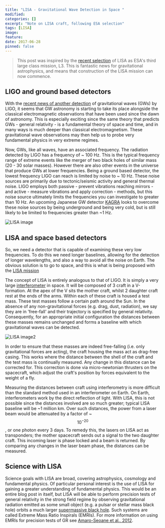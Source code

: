 ```yaml
---
title: "LISA - Gravitational Wave Detection in Space "
modified:
categories: []
excerpt: "Note on LISA craft, following ESA selection"
tags: [LISA]
image:
feature:
date: 2017-06-28
pinned: false
---
```



>This post was inspired by the [recent selection](https://www.elisascience.org/news/top-news/gravitational-wave-mission-selected) of LISA as ESA's third large class mission, L3. This is fantastic news for gravitational astrophysics, and means that construction of the LISA mission can now commence.


## LIGO and ground based detectors

With the [recent news of another detection](http://earthsky.org/space/astronomers-detect-gravitational-waves) of gravitational waves (GWs) by LIGO, it seems that GW astronomy is starting to take its place alongside the classical electromagnetic observations that have been used since the dawn of astronomy. This is especially exciting since the same theory that predicts GWs - general relativity - is a fundamental theory of space and time, and in many ways is much deeper than classical electromagnetism. These gravitational wave observations may then help us to probe very fundamental physics in very extreme regimes.


Now, GWs, like all waves, have an associated frequency. The radiation detected by LIGO has a frequency of ~ 100 Hz. This is the typical frequency range of extreme events like the merger of two black holes of similar mass (20 - 30 solar masses). However there are also other events in the universe that produce GWs at lower frequencies. Being a ground based detector, the lowest frequency LIGO can reach is limited by noise to ~ 10 Hz. These noise sources are primarily due to tectonic/seismic activity and general thermal noise. LIGO employs both passive - prevent vibrations reaching mirrors - and active - measure vibrations and apply correction - methods, but this noise source ultimately limits the frequencies you can investigate to greater than 10 Hz. An upcoming Japanese GW detector [KAGRA](https://en.wikipedia.org/wiki/KAGRA) looks to overcome these noise sources by being underground and being very cold, but is still likely to be limited to frequencies greater than ~1 Hz.

![LISA image](http://cdn.media.astronomy.com/~/media/images/bonus/gravity/redshiftSpectrum.jpg?mw=2000)

## LISA and space based detectors

So, we need a detector that is capable of examining these very low frequencies. To do this we need longer baselines, allowing for the detection of longer wavelengths, and also a way to avoid all the noise on Earth. The obvious solution is to go to space, and this is what is being proposed with the [LISA mission](https://www.elisascience.org/)

The concept of LISA is entirely analogous to that of LIGO. It is simply a very large [interferometer](https://www.ligo.caltech.edu/page/what-is-interferometer) in space. It will be composed of 3 craft in a V-formation. At the apex of the V sits the mother craft, whilst 2 daughter craft rest at the ends of the arms. Within each of these craft is housed a test mass. These test masses follow a certain path around the Sun. In the absence of any non-gravitational forces (e.g. drag, dust, radiation), we say they are in 'free-fall' and their trajectory is specified by general relativity. Consequently, for an appropriate initial configuration the distances between these masses remains unchanged and forms a baseline with which gravitational waves can be detected.

![LISA image2](https://www.elisascience.org/files/imagecache/fullview/images/eLISA__2.jpg)


In order to ensure that these masses are indeed free-falling (i.e. only gravitational forces are acting), the craft housing the mass act as drag-free casing. This works where the distance between the shell of the craft and the test mass is continually measured. Any change in this distance can be corrected for. This correction is done via micro-newtonian thrusters on the spacecraft, which adjust the craft's position by forces equivalent to the weight of a fly.

Measuring the distances between craft using interferometry is more difficult than the standard method used in an interferometer on Earth. On Earth, interferometers work by the direct reflection of light. With LISA, this is not possible since the distances involved are so much greater; typical LISA baseline will be ~1 million km. Over such distances, the power from a laser beam would be attenuated by a factor of ~$$10^{-20}$$, or one photon every 3 days. To remedy this, the lasers on LISA act as transponders; the mother spacecraft sends out a signal to the two daughter craft. This incoming laser is phase locked and a beam is returned. By comparing any changes in the laser beam phase, the distances can be measured.

## Science with LISA
Science goals with LISA are broad, covering astrophysics, cosmology and fundamental physics. Of particular personal interest is the use of LISA for gaining a greater understanding of fundamental physics. This would be an entire blog post in itself, but LISA will be able to perform precision tests of general relativity in the strong field regime by observing gravitational radiation emitted as some small object (e.g. a pulsar or stellar mass black hole) orbits a much larger [supermassive black hole](https://en.wikipedia.org/wiki/Supermassive_black_hole). Such systems are called Extreme Mass Ratio Inspirals (EMRIs). For more information on using EMRIs for precision tests of GR see [Amaro-Seoane et al., 2012](https://arxiv.org/abs/1201.3621).
